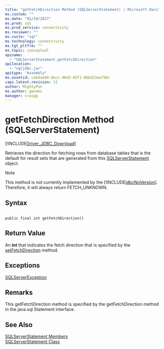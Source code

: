 ```yaml
---
title: "getFetchDirection Method (SQLServerStatement) | Microsoft Docs"
ms.custom: ""
ms.date: "01/19/2017"
ms.prod: sql
ms.prod_service: connectivity
ms.reviewer: ""
ms.suite: "sql"
ms.technology: connectivity
ms.tgt_pltfrm: ""
ms.topic: conceptual
apiname: 
  - "SQLServerStatement.getFetchDirection"
apilocation: 
  - "sqljdbc.jar"
apitype: "Assembly"
ms.assetid: ceb4ae68-decc-46d3-83f1-0bbd23aaf58c
caps.latest.revision: 12
author: MightyPen
ms.author: genemi
manager: craigg
---
```

# getFetchDirection Method (SQLServerStatement)
[!INCLUDE[Driver_JDBC_Download](../../../includes/driver_jdbc_download.md)]

  Retrieves the direction for fetching rows from database tables that is the default for result sets that are generated from this [SQLServerStatement](../../../connect/jdbc/reference/sqlserverstatement-class.md) object.  
  
> [!NOTE]  
>  This method is not currently implemented by the [!INCLUDE[jdbcNoVersion](../../../includes/jdbcnoversion_md.md)]. Therefore, it will always return FETCH_UNKNOWN.  
  
## Syntax  
  
```  
  
public final int getFetchDirection()  
```  
  
## Return Value  
 An **int** that indicates the fetch direction that is specified by the [setFetchDirection](../../../connect/jdbc/reference/setfetchdirection-method-sqlserverstatement.md) method.  
  
## Exceptions  
 [SQLServerException](../../../connect/jdbc/reference/sqlserverexception-class.md)  
  
## Remarks  
 This getFetchDirection method is specified by the getFetchDirection method in the java.sql.Statement interface.  
  
## See Also  
 [SQLServerStatement Members](../../../connect/jdbc/reference/sqlserverstatement-members.md)   
 [SQLServerStatement Class](../../../connect/jdbc/reference/sqlserverstatement-class.md)  
  
  
